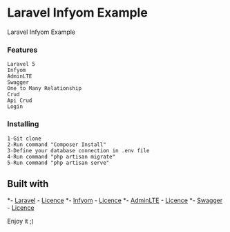 # Laravel Infyom Example

Laravel Infyom Example

### Features
```
Laravel 5
Infyom
AdminLTE
Swagger
One to Many Relationship
Crud
Api Crud
Login
```

### Installing
```
1-Git clone
2-Run command "Composer Install"
3-Define your database connection in .env file
4-Run command "php artisan migrate"
5-Run command "php artisan serve"
```

## Built with

*- [Laravel](https://github.com/laravel/laravel) - [Licence](https://opensource.org/licenses/MIT) 
*- [Infyom](https://github.com/InfyOmLabs/laravel-generator) - [Licence](https://opensource.org/licenses/MIT) 
*- [AdminLTE](https://github.com/InfyOmLabs/adminlte-templates) - [Licence](https://opensource.org/licenses/MIT)
*- [Swagger](https://github.com/InfyOmLabs/swagger-generator) - [Licence](https://opensource.org/licenses/MIT)


Enjoy it ;)

